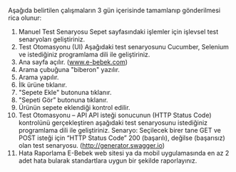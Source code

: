 Aşağıda belirtilen çalışmaların 3 gün içerisinde tamamlanıp gönderilmesi rica olunur:
1. Manuel Test Senaryosu
   Sepet sayfasındaki işlemler için işlevsel test senaryoları geliştiriniz.
2. Test Otomasyonu (UI)
   Aşağıdaki test senaryosunu Cucumber, Selenium ve istediğiniz programlama dili ile geliştiriniz.
1. Ana sayfa açılır. (www.e-bebek.com)
2. Arama çubuğuna "biberon" yazılır.
3. Arama yapılır.
4. İlk ürüne tıklanır.
5. "Sepete Ekle" butonuna tıklanır.
6. "Sepeti Gör” butonuna tıklanır.
7. Ürünün sepete eklendiği kontrol edilir.
3. Test Otomasyonu – API
   API isteği sonucunun (HTTP Status Code) kontrolünü gerçekleştiren aşağıdaki test senaryosunu istediğiniz programlama dili ile geliştiriniz.
   Senaryo: Seçilecek birer tane GET ve POST isteği için “HTTP Status Code” 200 (başarılı), değilse (başarısız) olan test senaryosu. (http://generator.swagger.io)
4. Hata Raporlama
   E-Bebek web sitesi ya da mobil uygulamasında en az 2 adet hata bularak standartlara uygun bir şekilde raporlayınız.